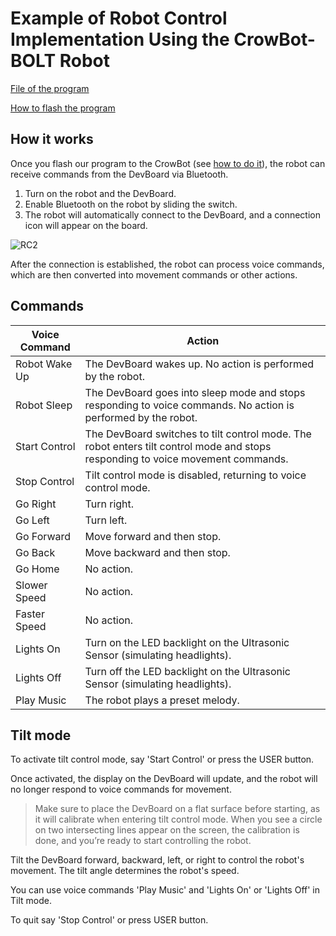 # Example of Robot Control Implementation Using the CrowBot-BOLT Robot 

[File of the program](https://github.com/Grovety/CrowBot_GRC_program/blob/main/Bolt_grc_program.ino)

[How to flash the program](https://github.com/Grovety/CrowBot_GRC_program/edit/main/how_to_install_the_program.md)

## How it works

Once you flash our program to the CrowBot  (see [how to do it](https://github.com/Grovety/CrowBot_GRC_program/blob/main/how_to_install_the_program.md)), the robot can receive commands from the DevBoard via Bluetooth.  

1. Turn on the robot and the DevBoard.  
2. Enable Bluetooth on the robot by sliding the switch.  
3. The robot will automatically connect to the DevBoard, and a connection icon will appear on the board.  

![RC2](https://github.com/user-attachments/assets/907467d8-6e76-4b28-b7d1-531149297eba)

After the connection is established, the robot can process voice commands, which are then converted into movement commands or other actions.

## Commands
| Voice Command     | Action |
|------------------|----------------------------------------------------------------------------------------------------------------------------------|
| Robot Wake Up   | The DevBoard wakes up. No action is performed by the robot. |
| Robot Sleep     | The DevBoard goes into sleep mode and stops responding to voice commands. No action is performed by the robot. |
| Start Control   | The DevBoard switches to tilt control mode. The robot enters tilt control mode and stops responding to voice movement commands. |
| Stop Control    | Tilt control mode is disabled, returning to voice control mode. |
| Go Right       | Turn right. |
| Go Left        | Turn left. |
| Go Forward     | Move forward and then stop. |
| Go Back        | Move backward and then stop. |
| Go Home        | No action. |
| Slower Speed   | No action. |
| Faster Speed   | No action. |
| Lights On      | Turn on the LED backlight on the Ultrasonic Sensor (simulating headlights). |
| Lights Off     | Turn off the LED backlight on the Ultrasonic Sensor (simulating headlights). |
| Play Music     | The robot plays a preset melody. |

## Tilt mode

To activate tilt control mode, say 'Start Control' or press the USER button. 

Once activated, the display on the DevBoard will update, and the robot will no longer respond to voice commands for movement.

> Make sure to place the DevBoard on a flat surface before starting, as it will calibrate when entering tilt control mode. When you see a circle on two intersecting lines appear on the screen, the calibration is done, and you’re ready to start controlling the robot.

Tilt the DevBoard forward, backward, left, or right to control the robot's movement. The tilt angle determines the robot's speed.

You can use voice commands 'Play Music' and 'Lights On' or 'Lights Off' in Tilt mode.

To quit say 'Stop Control' or press USER button.



